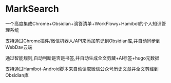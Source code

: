 # MarkSearch

一个高度集成Chrome+Obsidian+滴答清单+WorkFlowy+Hamibot的个人知识管理系统

支持通过Chrome插件/微信机器人/API来添加笔记到Obsidian库,并自动同步到WebDav云端

通过智能规则,自动判断是否是书签,并自动生成全文剪藏+AI标签+hugo元数据

支持通过Hamibot-Android脚本来自动读取微信公众号历史文章并全文剪藏到Obsidian库

